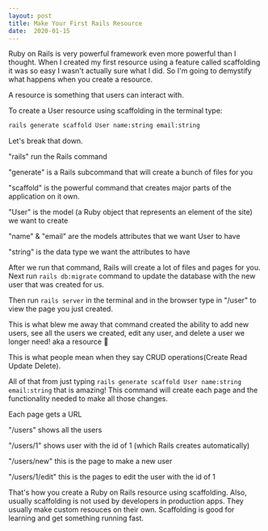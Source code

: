 ```yaml
---
layout: post
title: Make Your First Rails Resource
date:  2020-01-15
---
```


Ruby on Rails is very powerful framework even more powerful than I thought. When I created my first resource using a feature called scaffolding it was so easy I wasn't actually sure what I did. So I'm going to demystify what happens when you create a resource. 

A resource is something that users can interact with. 

To create a User resource using scaffolding in the terminal type:

```bash
rails generate scaffold User name:string email:string
```

Let's break that down.

"rails" run the Rails command

"generate" is a Rails subcommand that will create a bunch of files for you

"scaffold" is the powerful command that creates major parts of the application on it own. 

"User" is the model (a Ruby object that represents an element of the site) we want to create

"name" & "email" are the models attributes that we want User to have 

"string" is the data type we want the attributes to have

After we run that command, Rails will create a lot of files and pages for you. Next run `rails db:migrate` command to update the database with the new user that was created for us.

Then run `rails server` in the terminal and in the browser type in "/user" to view the page you just created.

This is what blew me away that command created the ability to add new users, see all the users we created, edit any user, and delete a user we longer need! aka a resource 🤯

This is what people mean when they say CRUD operations(Create Read Update Delete).

All of that from just typing `rails generate scaffold User name:string email:string` that is amazing! This command will create each page and the functionality needed to make all those changes.

Each page gets a URL 

"/users" shows all the users 

"/users/1" shows user with the id of 1 (which Rails creates automatically)

"/users/new" this is the page to make a new user

"/users/1/edit" this is the pages to edit the user with the id of 1

That's how you create a Ruby on Rails resource using scaffolding. Also, usually scaffolding is not used by developers in production apps. They usually make custom resouces on their own. Scaffolding is good for learning and get something running fast. 
